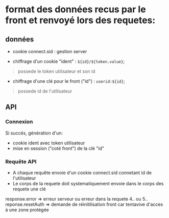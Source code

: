 # format des données recus par le front et renvoyé lors des requetes:

## données 
- cookie connect.sid : gestion server


- chiffrage d'un cookie "ident" : `${id}/${token.value}`;
> possede le token utilisateur et son id

- chiffrage d'une clé pour le front ("id") : `userid:${id}`;
> possede id de l'utilisateur

## API
### Connexion 
Si succés, génération d'un:
- cookie ident avec token utilisateur
- mise en session ("coté front") de la clé "id" 

### Requête API
- A chaque requête envoie d'un cookie connect.sid connetant id de l'utilisateur
- Le corps de la requete doit systematiquement envoie dans le corps des requete une clé 

response.error => erreur serveur ou erreur dans la requete 4.. ou 5..
reponse.resetAuth => demande de réinitilisation front car tentavive d'acces à une zone protégée

